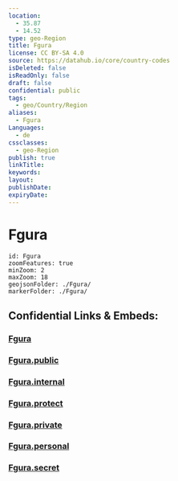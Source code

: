 ```yaml
---
location:
  - 35.87
  - 14.52
type: geo-Region
title: Fgura
license: CC BY-SA 4.0
source: https://datahub.io/core/country-codes
isDeleted: false
isReadOnly: false
draft: false
confidential: public
tags:
  - geo/Country/Region
aliases:
  - Fgura
Languages:
  - de
cssclasses:
  - geo-Region
publish: true
linkTitle:
keywords:
layout:
publishDate:
expiryDate:
---
```


# Fgura

```leaflet
id: Fgura
zoomFeatures: true 
minZoom: 2 
maxZoom: 18
geojsonFolder: ./Fgura/
markerFolder: ./Fgura/
```


## Confidential Links & Embeds: 

### [Fgura](/_Standards/Earth/Continent/Europe/Europe~South/Malta/Regions~Malta/Xlokk/counties~Xlokk/Fgura.md) 

### [Fgura.public](/_public/Earth/Continent/Europe/Europe~South/Malta/Regions~Malta/Xlokk/counties~Xlokk/Fgura.public.md) 

### [Fgura.internal](/_internal/Earth/Continent/Europe/Europe~South/Malta/Regions~Malta/Xlokk/counties~Xlokk/Fgura.internal.md) 

### [Fgura.protect](/_protect/Earth/Continent/Europe/Europe~South/Malta/Regions~Malta/Xlokk/counties~Xlokk/Fgura.protect.md) 

### [Fgura.private](/_private/Earth/Continent/Europe/Europe~South/Malta/Regions~Malta/Xlokk/counties~Xlokk/Fgura.private.md) 

### [Fgura.personal](/_personal/Earth/Continent/Europe/Europe~South/Malta/Regions~Malta/Xlokk/counties~Xlokk/Fgura.personal.md) 

### [Fgura.secret](/_secret/Earth/Continent/Europe/Europe~South/Malta/Regions~Malta/Xlokk/counties~Xlokk/Fgura.secret.md)

